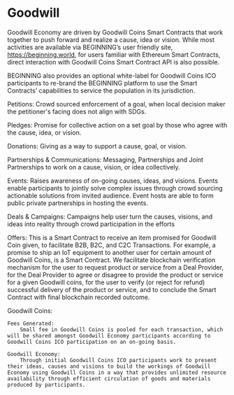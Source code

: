 # Goodwill
Goodwill Economy are driven by Goodwill Coins Smart Contracts that work together to push forward and realize a cause, idea or vision. While most activities are available via BEGINNING’s user friendly site, https://beginning.world, for users familiar with Ethereum Smart Contracts, direct interaction with Goodwill Coins Smart Contract API is also possible. 

BEGINNING also provides an optional white-label for Goodwill Coins ICO participants to re-brand the BEGINNING platform to use the Smart Contracts’ capabilities to service the population in its jurisdiction.

Petitions:  Crowd sourced enforcement of a goal, when local decision maker the petitioner's facing does not align with SDGs.

Pledges: Promise for collective action on a set goal by those who agree with the cause,
idea, or vision.

Donations: Giving as a way to support a cause, goal, or vision.

Partnerships & Communications: Messaging, Partnerships and Joint Partnerships to work on a cause, vision, or idea collectively.

Events:  Raises awareness of on-going causes, ideas, and visions. Events enable participants to jointly solve complex issues through crowd sourcing actionable solutions from invited audience. Event hosts are able to form public private partnerships in hosting the events.

Deals & Campaigns: Campaigns help user turn the causes, visions, and ideas into reality through crowd participation in the efforts

Offers:  This is a Smart Contract to receive an item promised for Goodwill Coin given, to facilitate B2B, B2C, and C2C Transactions. For example, a promise to ship an IoT equipment to another user for certain amount of Goodwill Coins, is a Smart Contract. We facilitate blockchain verification mechanism for the user to request product or service from a Deal Provider, for the Deal Provider to agree or disagree to provide the product or service for a given Goodwill coins, for the user to verify (or reject for refund) successful delivery of the product or service, and to conclude the Smart Contract with final blockchain recorded outcome.


Goodwill Coins:

	Fees Generated: 
		Small fee in Goodwill Coins is pooled for each transaction, which will be shared amongst Goodwill Economy participants according to Goodwill Coins ICO participation on an on-going basis.
	
	Goodwill Economy:
		Through initial Goodwill Coins ICO participants work to present their ideas, causes and visions to build the workings of Goodwill Economy using Goodwill Coins in a way that provides unlimited resource availability through efficient circulation of goods and materials produced by participants. 
    
    

